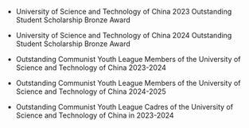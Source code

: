 
- University of Science and Technology of China 2023 Outstanding Student Scholarship Bronze Award

- University of Science and Technology of China 2024 Outstanding Student Scholarship Bronze Award

- Outstanding Communist Youth League Members of the University of Science and Technology of China 2023-2024

- Outstanding Communist Youth League Members of the University of Science and Technology of China 2024-2025

- Outstanding Communist Youth League Cadres of the University of Science and Technology of China in 2023-2024
